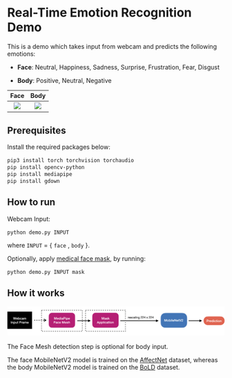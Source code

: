 # Real-Time Emotion Recognition Demo

This is a demo which takes input from webcam and predicts the following emotions:

* **Face**: Neutral, Happiness, Sadness, Surprise, Frustration, Fear, Disgust

* **Body**: Positive, Neutral, Negative

Face     |  Body
:-------:|:----------:
<img src="https://github.com/nkegke/files/blob/main/face.gif " style="width: 30vw;"/> | <img src="https://github.com/nkegke/files/blob/main/body.gif" style="width: 30vw;"/>

## Prerequisites
Install the required packages below:

```
pip3 install torch torchvision torchaudio
pip install opencv-python
pip install mediapipe
pip install gdown
```

## How to run

Webcam Input:
```
python demo.py INPUT
```
where ```INPUT``` = { ```face``` , ```body``` }.

Optionally, apply [medical face mask](https://github.com/nkegke/medical-face-mask-applier), by running:
```
python demo.py INPUT mask
```

## How it works

<img src="https://github.com/nkegke/files/blob/main/demo.png"/>

The Face Mesh detection step is optional for body input.

The face MobileNetV2 model is trained on the [AffectNet](http://mohammadmahoor.com/affectnet/) dataset, whereas the body MobileNetV2 model is trained on the [BoLD](https://cydar.ist.psu.edu/emotionchallenge/dataset.php) dataset.
